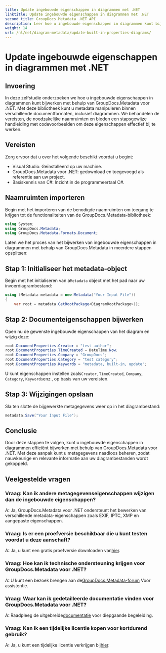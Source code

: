 ```yaml
---
title: Update ingebouwde eigenschappen in diagrammen met .NET
linktitle: Update ingebouwde eigenschappen in diagrammen met .NET
second_title: GroupDocs.Metadata .NET API
description: Leer hoe u ingebouwde eigenschappen in diagrammen kunt bijwerken met GroupDocs.Metadata voor .NET. Pas metadata naadloos aan met codevoorbeelden.
weight: 14
url: /nl/net/diagram-metadata/update-built-in-properties-diagrams/
---
```


# Update ingebouwde eigenschappen in diagrammen met .NET

## Invoering
In deze zelfstudie onderzoeken we hoe u ingebouwde eigenschappen in diagrammen kunt bijwerken met behulp van GroupDocs.Metadata voor .NET. Met deze bibliotheek kunt u metadata manipuleren binnen verschillende documentformaten, inclusief diagrammen. We behandelen de vereisten, de noodzakelijke naamruimten en bieden een stapsgewijze handleiding met codevoorbeelden om deze eigenschappen effectief bij te werken.

## Vereisten

Zorg ervoor dat u over het volgende beschikt voordat u begint:

- Visual Studio: Geïnstalleerd op uw machine.
- GroupDocs.Metadata voor .NET: gedownload en toegevoegd als referentie aan uw project.
- Basiskennis van C#: Inzicht in de programmeertaal C#.

## Naamruimten importeren

Begin met het importeren van de benodigde naamruimten om toegang te krijgen tot de functionaliteiten van de GroupDocs.Metadata-bibliotheek:

```csharp
using System;
using GroupDocs.Metadata;
using GroupDocs.Metadata.Formats.Document;
```

Laten we het proces van het bijwerken van ingebouwde eigenschappen in diagrammen met behulp van GroupDocs.Metadata in meerdere stappen opsplitsen:

## Stap 1: Initialiseer het metadata-object

 Begin met het initialiseren van a`Metadata` object met het pad naar uw invoerdiagrambestand:

```csharp
using (Metadata metadata = new Metadata("Your Input File"))
{
    var root = metadata.GetRootPackage<DiagramRootPackage>();
```

## Stap 2: Documenteigenschappen bijwerken

Open nu de gewenste ingebouwde eigenschappen van het diagram en wijzig deze:

```csharp
root.DocumentProperties.Creator = "test author";
root.DocumentProperties.TimeCreated = DateTime.Now;
root.DocumentProperties.Company = "GroupDocs";
root.DocumentProperties.Category = "test category";
root.DocumentProperties.Keywords = "metadata, built-in, update";
```

 U kunt eigenschappen instellen zoals`Creator`, `TimeCreated`, `Company`, `Category`, `Keywords`enz., op basis van uw vereisten.

## Stap 3: Wijzigingen opslaan

Sla ten slotte de bijgewerkte metagegevens weer op in het diagrambestand:

```csharp
metadata.Save("Your Input File");
```

## Conclusie

Door deze stappen te volgen, kunt u ingebouwde eigenschappen in diagrammen efficiënt bijwerken met behulp van GroupDocs.Metadata voor .NET. Met deze aanpak kunt u metagegevens naadloos beheren, zodat nauwkeurige en relevante informatie aan uw diagrambestanden wordt gekoppeld.


## Veelgestelde vragen

### Vraag: Kan ik andere metagegevenseigenschappen wijzigen dan de ingebouwde eigenschappen?
A: Ja, GroupDocs.Metadata voor .NET ondersteunt het bewerken van verschillende metadata-eigenschappen zoals EXIF, IPTC, XMP en aangepaste eigenschappen.

### Vraag: Is er een proefversie beschikbaar die u kunt testen voordat u deze aanschaft?
 A: Ja, u kunt een gratis proefversie downloaden van[hier](https://releases.groupdocs.com/).

### Vraag: Hoe kan ik technische ondersteuning krijgen voor GroupDocs.Metadata voor .NET?
 A: U kunt een bezoek brengen aan de[GroupDocs.Metadata-forum](https://forum.groupdocs.com/c/metadata/14) Voor assistentie.

### Vraag: Waar kan ik gedetailleerde documentatie vinden voor GroupDocs.Metadata voor .NET?
 A: Raadpleeg de uitgebreide[documentatie](https://tutorials.groupdocs.com/metadata/net/) voor diepgaande begeleiding.

### Vraag: Kan ik een tijdelijke licentie kopen voor kortdurend gebruik?
 A: Ja, u kunt een tijdelijke licentie verkrijgen bij[hier](https://purchase.groupdocs.com/temporary-license/).